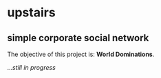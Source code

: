 upstairs
========
simple corporate social network
-------------------------------

The objective of this project is: **World Dominations**.

..._still in progress_